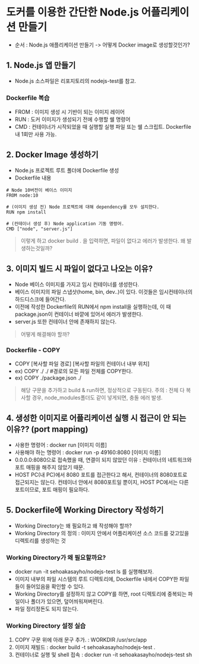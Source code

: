 # 도커를 이용한 간단한 Node.js 어플리케이션 만들기
- 순서 : Node.js 애플리케이션 만들기 -> 어떻게 Docker image로 생성할것인가?

## 1. Node.js 앱 만들기
- Node.js 소스파일은 리포지토리의 nodejs-test를 참고.

### Dockerfile 복습
- FROM : 이미지 생성 시 기반이 되는 이미지 레이어
- RUN : 도커 이미지가 생성되기 전에 수행할 쉘 명령어
- CMD : 컨테이너가 시작되었을 때 실행할 실행 파일 또는 쉘 스크립트. Dockerfile 내 1회만 사용 가능.

## 2. Docker Image 생성하기
- Node.js 프로젝트 루트 폴더에 Dockerfile 생성
- Dockerfile 내용
```
# Node 10버전이 베이스 이미지
FROM node:10

# (이미지 생성 전) Node 프로젝트에 대해 dependency를 모두 설치한다.
RUN npm install

# (컨테이너 생성 후) Node application 기동 명령어.
CMD ["node", "server.js"]
```
> 이렇게 하고 docker build . 을 입력하면, 파일이 없다고 에러가 발생한다.
> 왜 발생하는것일까?

## 3. 이미지 빌드 시 파일이 없다고 나오는 이유?
- Node 베이스 이미지를 가지고 임시 컨테이너를 생성한다.
- 베이스 이미지의 파일 스냅샷(home, bin, dev..)이 있다. 이것들은 임시컨테이너의 하드디스크에 들어간다.
- 이전에 작성한 Dockerfile의 RUN에서 npm install을 실행하는데, 이 때 package.json이 컨테이너 바깥에 있어서 에러가 발생한다.
- server.js 또한 컨테이너 안에 존재하지 않는다.
> 어떻게 해결해야 할까?

### Dockerfile - COPY
- COPY [복사할 파일 경로] [복사할 파일의 컨테이너 내부 위치]
- ex) COPY ./ ./ #경로의 모든 파일 전체를 COPY한다.
- ex) COPY ./package.json ./
> 해당 구문을 추가하고 build & run하면, 정상적으로 구동된다.
> 주의 : 전체 다 복사할 경우, node_modules폴더도 같이 넣게되면, 충돌 에러 발생.

## 4. 생성한 이미지로 어플리케이션 실행 시 접근이 안 되는 이유?? (port mapping)
- 사용한 명령어 : docker run [이미지 이름]
- 사용해야 하는 명령어 : docker run -p 49160:8080 [이미지 이름]
- 0.0.0.0:8080으로 접속했을 때, 연결이 되지 않았던 이유 : 컨테이너의 네트워크와 포트 매핑을 해주지 않았기 때문.
- HOST PC(내 PC)에서 8080 포트를 접근한다고 해서, 컨테이너의 8080포트로 접근되지는 않는다. 컨테이너 안에서 8080포트일 뿐이지, HOST PC에서는 다른 포트이므로, 포트 매핑이 필요하다.

## 5. Dockerfile에 Working Directory 작성하기
- Working Directory는 왜 필요하고 왜 작성해야 할까?
- Working Directory 의 정의 : 이미지 안에서 어플리케이션 소스 코드를 갖고있을 디렉토리를 생성하는 것

### Working Directory가 왜 필요할까요?
- docker run -it sehoakasayho/nodejs-test ls 를 실행해보자.
- 이미지 내부의 파일 시스템의 루트 디렉토리에, Dockerfile 내에서 COPY한 파일들이 들어있음을 확인할 수 있다.
- Working Directory를 설정하지 않고 COPY를 하면, root 디렉토리에 중복되는 파일이나 폴더가 있으면, 덮어씌워져버린다.
- 파일 정리정돈도 되지 않는다.

### Working Directory 설정 실습
1. COPY 구문 위에 아래 문구 추가. : WORKDIR /usr/src/app
2. 이미지 재빌드 : docker build -t sehoakasayho/nodejs-test .
3. 컨테이너로 실행 및 shell 접속 : docker run -it sehoakasayho/nodejs-test sh

